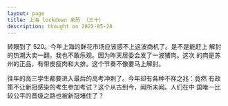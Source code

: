 ```yaml
---
layout: page
title: 上海 lockdown 亲历 （三十）
description: thought on 2022-05-20
---
```



转眼到了 520。今年上海的鲜花市场应该感不上这波商机了。是不是能赶上
解封的热潮大卖一翻，我也不敢乐观。因为昨天居委会发了一波猪肉。这次
的肉是苏州的正品，有带皮瘦肉和大排。这个节奏不像要马上解封。

往年的高三学生都要进入最后的高考冲刺了。今年却有各种不祥之兆：竟然
有政策不让新冠感染的考生参加考试？这个从古到今，闻所未闻。人们在中
国唯一比较公平的晋级之路也被新冠堵住了？